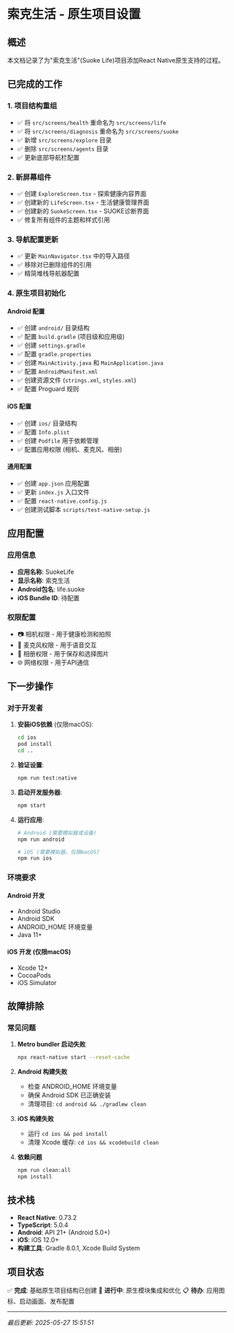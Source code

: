 # 索克生活 - 原生项目设置

## 概述

本文档记录了为"索克生活"(Suoke Life)项目添加React Native原生支持的过程。

## 已完成的工作

### 1. 项目结构重组
- ✅ 将 `src/screens/health` 重命名为 `src/screens/life`
- ✅ 将 `src/screens/diagnosis` 重命名为 `src/screens/suoke`
- ✅ 新增 `src/screens/explore` 目录
- ✅ 删除 `src/screens/agents` 目录
- ✅ 更新底部导航栏配置

### 2. 新屏幕组件
- ✅ 创建 `ExploreScreen.tsx` - 探索健康内容界面
- ✅ 创建新的 `LifeScreen.tsx` - 生活健康管理界面
- ✅ 创建新的 `SuokeScreen.tsx` - SUOKE诊断界面
- ✅ 修复所有组件的主题和样式引用

### 3. 导航配置更新
- ✅ 更新 `MainNavigator.tsx` 中的导入路径
- ✅ 移除对已删除组件的引用
- ✅ 精简堆栈导航器配置

### 4. 原生项目初始化

#### Android 配置
- ✅ 创建 `android/` 目录结构
- ✅ 配置 `build.gradle` (项目级和应用级)
- ✅ 创建 `settings.gradle`
- ✅ 配置 `gradle.properties`
- ✅ 创建 `MainActivity.java` 和 `MainApplication.java`
- ✅ 配置 `AndroidManifest.xml`
- ✅ 创建资源文件 (`strings.xml`, `styles.xml`)
- ✅ 配置 Proguard 规则

#### iOS 配置
- ✅ 创建 `ios/` 目录结构
- ✅ 配置 `Info.plist`
- ✅ 创建 `Podfile` 用于依赖管理
- ✅ 配置应用权限 (相机、麦克风、相册)

#### 通用配置
- ✅ 创建 `app.json` 应用配置
- ✅ 更新 `index.js` 入口文件
- ✅ 配置 `react-native.config.js`
- ✅ 创建测试脚本 `scripts/test-native-setup.js`

## 应用配置

### 应用信息
- **应用名称**: SuokeLife
- **显示名称**: 索克生活
- **Android包名**: life.suoke
- **iOS Bundle ID**: 待配置

### 权限配置
- 📷 相机权限 - 用于健康检测和拍照
- 🎤 麦克风权限 - 用于语音交互
- 📱 相册权限 - 用于保存和选择图片
- 🌐 网络权限 - 用于API通信

## 下一步操作

### 对于开发者

1. **安装iOS依赖** (仅限macOS):
   ```bash
   cd ios
   pod install
   cd ..
   ```

2. **验证设置**:
   ```bash
   npm run test:native
   ```

3. **启动开发服务器**:
   ```bash
   npm start
   ```

4. **运行应用**:
   ```bash
   # Android (需要模拟器或设备)
   npm run android
   
   # iOS (需要模拟器，仅限macOS)
   npm run ios
   ```

### 环境要求

#### Android 开发
- Android Studio
- Android SDK
- ANDROID_HOME 环境变量
- Java 11+

#### iOS 开发 (仅限macOS)
- Xcode 12+
- CocoaPods
- iOS Simulator

## 故障排除

### 常见问题

1. **Metro bundler 启动失败**
   ```bash
   npx react-native start --reset-cache
   ```

2. **Android 构建失败**
   - 检查 ANDROID_HOME 环境变量
   - 确保 Android SDK 已正确安装
   - 清理项目: `cd android && ./gradlew clean`

3. **iOS 构建失败**
   - 运行 `cd ios && pod install`
   - 清理 Xcode 缓存: `cd ios && xcodebuild clean`

4. **依赖问题**
   ```bash
   npm run clean:all
   npm install
   ```

## 技术栈

- **React Native**: 0.73.2
- **TypeScript**: 5.0.4
- **Android**: API 21+ (Android 5.0+)
- **iOS**: iOS 12.0+
- **构建工具**: Gradle 8.0.1, Xcode Build System

## 项目状态

✅ **完成**: 基础原生项目结构已创建
🔄 **进行中**: 原生模块集成和优化
📋 **待办**: 应用图标、启动画面、发布配置

---

*最后更新: 2025-05-27 15:51:51* 
